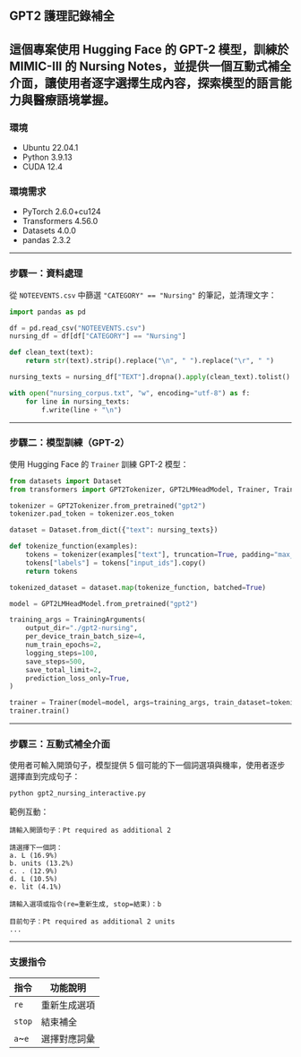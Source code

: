 ## GPT2 護理記錄補全

這個專案使用 Hugging Face 的 GPT-2 模型，訓練於 MIMIC-III 的 Nursing Notes，並提供一個互動式補全介面，讓使用者逐字選擇生成內容，探索模型的語言能力與醫療語境掌握。
---
### 環境
- Ubuntu 22.04.1
- Python 3.9.13
- CUDA 12.4

### 環境需求
- PyTorch 2.6.0+cu124
- Transformers 4.56.0
- Datasets 4.0.0
- pandas 2.3.2

---

### 步驟一：資料處理

從 `NOTEEVENTS.csv` 中篩選 `"CATEGORY" == "Nursing"` 的筆記，並清理文字：

```python
import pandas as pd

df = pd.read_csv("NOTEEVENTS.csv")
nursing_df = df[df["CATEGORY"] == "Nursing"]

def clean_text(text):
    return str(text).strip().replace("\n", " ").replace("\r", " ")

nursing_texts = nursing_df["TEXT"].dropna().apply(clean_text).tolist()

with open("nursing_corpus.txt", "w", encoding="utf-8") as f:
    for line in nursing_texts:
        f.write(line + "\n")
```

---

### 步驟二：模型訓練（GPT-2）

使用 Hugging Face 的 `Trainer` 訓練 GPT-2 模型：

```python
from datasets import Dataset
from transformers import GPT2Tokenizer, GPT2LMHeadModel, Trainer, TrainingArguments

tokenizer = GPT2Tokenizer.from_pretrained("gpt2")
tokenizer.pad_token = tokenizer.eos_token

dataset = Dataset.from_dict({"text": nursing_texts})

def tokenize_function(examples):
    tokens = tokenizer(examples["text"], truncation=True, padding="max_length", max_length=512)
    tokens["labels"] = tokens["input_ids"].copy()
    return tokens

tokenized_dataset = dataset.map(tokenize_function, batched=True)

model = GPT2LMHeadModel.from_pretrained("gpt2")

training_args = TrainingArguments(
    output_dir="./gpt2-nursing",
    per_device_train_batch_size=4,
    num_train_epochs=2,
    logging_steps=100,
    save_steps=500,
    save_total_limit=2,
    prediction_loss_only=True,
)

trainer = Trainer(model=model, args=training_args, train_dataset=tokenized_dataset)
trainer.train()
```

---

### 步驟三：互動式補全介面

使用者可輸入開頭句子，模型提供 5 個可能的下一個詞選項與機率，使用者逐步選擇直到完成句子：

```bash
python gpt2_nursing_interactive.py
```

範例互動：

```text
請輸入開頭句子：Pt required as additional 2 

請選擇下一個詞：
a. L (16.9%)
b. units (13.2%)
c. . (12.9%)
d. L (10.5%)
e. lit (4.1%)

請輸入選項或指令(re=重新生成, stop=結束)：b

目前句子：Pt required as additional 2 units
...
```

---

### 支援指令

| 指令 | 功能說明 |
|------|----------|
| `re` | 重新生成選項 |
| `stop` | 結束補全 |
| `a`~`e` | 選擇對應詞彙 |
